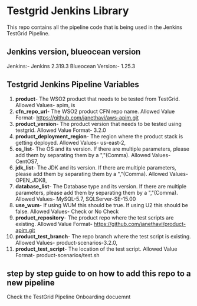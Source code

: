 # Testgrid Jenkins Library

This repo contains all the pipeline code that is being used in the Jenkins TestGrid Pipeline.

## Jenkins version, blueocean version

Jenkins:- Jenkins 2.319.3
Blueocean Version:- 1.25.3

## Testgrid Jenkins Pipeline Variables

1. **product**- The WSO2 product that needs to be tested from TestGrid.
Allowed Values- apim, is
2. **cfn_repo_url**- The WSO2 product CFN repo name.
Allowed Value Format- <https://github.com/janethavi/aws-apim.git>
3. **product_version**- The product version that needs to be tested using testgrid.
Allowed Value Format- 3.2.0
4. **product_deployment_region**- The region where the product stack is getting deployed.
Allowed Values- us-east-2, 
5. **os_list**- The OS and its version. If there are multiple parameters, please add them by separating them by a ","(Comma).
Allowed Values- CentOS7,
6. **jdk_list**- The JDK and its version. If there are multiple parameters, please add them by separating them by a ","(Comma).
Allowed Values- OPEN_JDK8,
7. **database_list**- The Database type and its version. If there are multiple parameters, please add them by separating them by a ","(Comma).
Allowed Values- MySQL-5.7, SQLServer-SE-15.00
8. **use_wum**- If using WUM this should be true. If using U2 this should be false.
Allowed Values- Check or No Check
9. **product_repository**- The product repo where the test scripts are existing.
Allowed Value Format- <https://github.com/janethavi/product-apim.git>
10. **product_test_branch**- The repo branch where the test script is existing.
Allowed Values- product-scenarios-3.2.0,
11. **product_test_script**- The location of the test script.
Allowed Value Format- product-scenarios/test.sh

## step by step guide to on how to add this repo to a new pipeline

Check the TestGrid Pipeline Onboarding docuemnt
